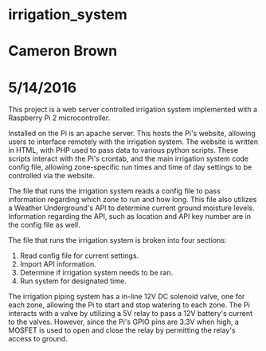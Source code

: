 # irrigation_system
# Cameron Brown
# 5/14/2016

This project is a web server controlled irrigation system implemented with a Raspberry Pi 2 microcontroller.

Installed on the Pi is an apache server. This hosts the Pi's website, allowing users to interface remotely with
the irrigation system. The website is written in HTML, with PHP used to pass data to various python scripts. 
These scripts interact with the Pi's crontab, and the main irrigation system code config file, allowing zone-specific
run times and time of day settings to be controlled via the website.

The file that runs the irrigation system reads a config file to pass information regarding which zone to run and how long.
This file also utilizes a Weather Underground's API to determine current ground moisture levels. Information regarding
the API, such as location and API key number are in the config file as well.

The file that runs the irrigation system is broken into four sections:
1) Read config file for current settings.
2) Import API information.
3) Determine if irrigation system needs to be ran.
4) Run system for designated time.

The irrigation piping system has a in-line 12V DC solenoid valve, one for each zone, allowing the Pi to start and stop
watering to each zone. The Pi interacts with a valve by utilizing a 5V relay to pass a 12V battery's current to the valves.
However, since the Pi's GPIO pins are 3.3V when high, a MOSFET is used to open and close the relay by permitting the
relay's access to ground.
